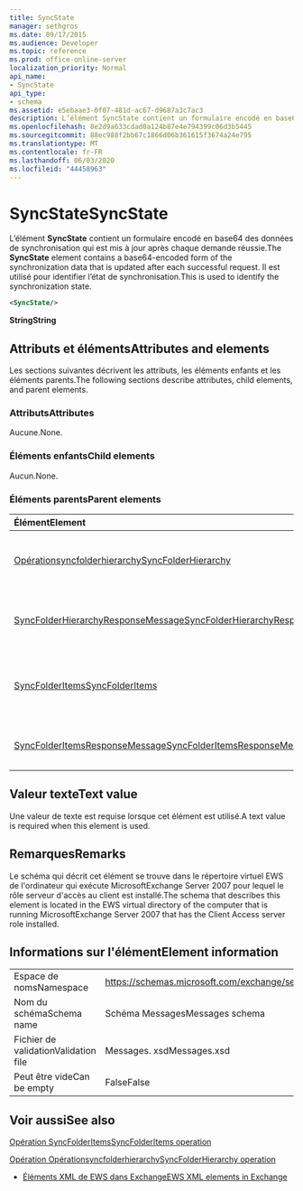 ```yaml
---
title: SyncState
manager: sethgros
ms.date: 09/17/2015
ms.audience: Developer
ms.topic: reference
ms.prod: office-online-server
localization_priority: Normal
api_name:
- SyncState
api_type:
- schema
ms.assetid: e5ebaae3-0f07-481d-ac67-d9687a3c7ac3
description: L’élément SyncState contient un formulaire encodé en base64 des données de synchronisation qui est mis à jour après chaque demande réussie. Il est utilisé pour identifier l’état de synchronisation.
ms.openlocfilehash: 8e2d9a633cdad0a124b87e4e794399c06d3b5445
ms.sourcegitcommit: 88ec988f2bb67c1866d06b361615f3674a24e795
ms.translationtype: MT
ms.contentlocale: fr-FR
ms.lasthandoff: 06/03/2020
ms.locfileid: "44458963"
---
```

# <a name="syncstate"></a><span data-ttu-id="436ef-104">SyncState</span><span class="sxs-lookup"><span data-stu-id="436ef-104">SyncState</span></span>

<span data-ttu-id="436ef-105">L’élément **SyncState** contient un formulaire encodé en base64 des données de synchronisation qui est mis à jour après chaque demande réussie.</span><span class="sxs-lookup"><span data-stu-id="436ef-105">The **SyncState** element contains a base64-encoded form of the synchronization data that is updated after each successful request.</span></span> <span data-ttu-id="436ef-106">Il est utilisé pour identifier l’état de synchronisation.</span><span class="sxs-lookup"><span data-stu-id="436ef-106">This is used to identify the synchronization state.</span></span> 
  
```xml
<SyncState/>
```

 <span data-ttu-id="436ef-107">**String**</span><span class="sxs-lookup"><span data-stu-id="436ef-107">**String**</span></span>
## <a name="attributes-and-elements"></a><span data-ttu-id="436ef-108">Attributs et éléments</span><span class="sxs-lookup"><span data-stu-id="436ef-108">Attributes and elements</span></span>

<span data-ttu-id="436ef-109">Les sections suivantes décrivent les attributs, les éléments enfants et les éléments parents.</span><span class="sxs-lookup"><span data-stu-id="436ef-109">The following sections describe attributes, child elements, and parent elements.</span></span>
  
### <a name="attributes"></a><span data-ttu-id="436ef-110">Attributs</span><span class="sxs-lookup"><span data-stu-id="436ef-110">Attributes</span></span>

<span data-ttu-id="436ef-111">Aucune.</span><span class="sxs-lookup"><span data-stu-id="436ef-111">None.</span></span>
  
### <a name="child-elements"></a><span data-ttu-id="436ef-112">Éléments enfants</span><span class="sxs-lookup"><span data-stu-id="436ef-112">Child elements</span></span>

<span data-ttu-id="436ef-113">Aucun.</span><span class="sxs-lookup"><span data-stu-id="436ef-113">None.</span></span>
  
### <a name="parent-elements"></a><span data-ttu-id="436ef-114">Éléments parents</span><span class="sxs-lookup"><span data-stu-id="436ef-114">Parent elements</span></span>

|<span data-ttu-id="436ef-115">**Élément**</span><span class="sxs-lookup"><span data-stu-id="436ef-115">**Element**</span></span>|<span data-ttu-id="436ef-116">**Description**</span><span class="sxs-lookup"><span data-stu-id="436ef-116">**Description**</span></span>|
|:-----|:-----|
|[<span data-ttu-id="436ef-117">Opérationsyncfolderhierarchy</span><span class="sxs-lookup"><span data-stu-id="436ef-117">SyncFolderHierarchy</span></span>](syncfolderhierarchy.md) <br/> |<span data-ttu-id="436ef-118">Définit une demande de synchronisation d’une hiérarchie de dossiers sur un client.</span><span class="sxs-lookup"><span data-stu-id="436ef-118">Defines a request to synchronize a folder hierarchy on a client.</span></span>  <br/> |
|[<span data-ttu-id="436ef-119">SyncFolderHierarchyResponseMessage</span><span class="sxs-lookup"><span data-stu-id="436ef-119">SyncFolderHierarchyResponseMessage</span></span>](syncfolderhierarchyresponsemessage.md) <br/> |<span data-ttu-id="436ef-120">Contient l’État et le résultat d’une demande Opérationsyncfolderhierarchy.</span><span class="sxs-lookup"><span data-stu-id="436ef-120">Contains the status and result of a SyncFolderHierarchy request.</span></span>  <br/> |
|[<span data-ttu-id="436ef-121">SyncFolderItems</span><span class="sxs-lookup"><span data-stu-id="436ef-121">SyncFolderItems</span></span>](syncfolderitems.md) <br/> |<span data-ttu-id="436ef-122">Définit une demande de synchronisation des éléments dans un dossier de la Banque d’Exchange.</span><span class="sxs-lookup"><span data-stu-id="436ef-122">Defines a request to synchronize items in an Exchange store folder.</span></span>  <br/> |
|[<span data-ttu-id="436ef-123">SyncFolderItemsResponseMessage</span><span class="sxs-lookup"><span data-stu-id="436ef-123">SyncFolderItemsResponseMessage</span></span>](syncfolderitemsresponsemessage.md) <br/> |<span data-ttu-id="436ef-124">Contient l’État et le résultat d’une demande SyncFolderItems.</span><span class="sxs-lookup"><span data-stu-id="436ef-124">Contains the status and result of a SyncFolderItems request.</span></span>  <br/> |
   
## <a name="text-value"></a><span data-ttu-id="436ef-125">Valeur texte</span><span class="sxs-lookup"><span data-stu-id="436ef-125">Text value</span></span>

<span data-ttu-id="436ef-126">Une valeur de texte est requise lorsque cet élément est utilisé.</span><span class="sxs-lookup"><span data-stu-id="436ef-126">A text value is required when this element is used.</span></span>
  
## <a name="remarks"></a><span data-ttu-id="436ef-127">Remarques</span><span class="sxs-lookup"><span data-stu-id="436ef-127">Remarks</span></span>

<span data-ttu-id="436ef-128">Le schéma qui décrit cet élément se trouve dans le répertoire virtuel EWS de l'ordinateur qui exécute MicrosoftExchange Server 2007 pour lequel le rôle serveur d'accès au client est installé.</span><span class="sxs-lookup"><span data-stu-id="436ef-128">The schema that describes this element is located in the EWS virtual directory of the computer that is running MicrosoftExchange Server 2007 that has the Client Access server role installed.</span></span>
  
## <a name="element-information"></a><span data-ttu-id="436ef-129">Informations sur l'élément</span><span class="sxs-lookup"><span data-stu-id="436ef-129">Element information</span></span>

|||
|:-----|:-----|
|<span data-ttu-id="436ef-130">Espace de noms</span><span class="sxs-lookup"><span data-stu-id="436ef-130">Namespace</span></span>  <br/> |https://schemas.microsoft.com/exchange/services/2006/messages  <br/> |
|<span data-ttu-id="436ef-131">Nom du schéma</span><span class="sxs-lookup"><span data-stu-id="436ef-131">Schema name</span></span>  <br/> |<span data-ttu-id="436ef-132">Schéma Messages</span><span class="sxs-lookup"><span data-stu-id="436ef-132">Messages schema</span></span>  <br/> |
|<span data-ttu-id="436ef-133">Fichier de validation</span><span class="sxs-lookup"><span data-stu-id="436ef-133">Validation file</span></span>  <br/> |<span data-ttu-id="436ef-134">Messages. xsd</span><span class="sxs-lookup"><span data-stu-id="436ef-134">Messages.xsd</span></span>  <br/> |
|<span data-ttu-id="436ef-135">Peut être vide</span><span class="sxs-lookup"><span data-stu-id="436ef-135">Can be empty</span></span>  <br/> |<span data-ttu-id="436ef-136">False</span><span class="sxs-lookup"><span data-stu-id="436ef-136">False</span></span>  <br/> |
   
## <a name="see-also"></a><span data-ttu-id="436ef-137">Voir aussi</span><span class="sxs-lookup"><span data-stu-id="436ef-137">See also</span></span>



[<span data-ttu-id="436ef-138">Opération SyncFolderItems</span><span class="sxs-lookup"><span data-stu-id="436ef-138">SyncFolderItems operation</span></span>](syncfolderitems-operation.md)
  
[<span data-ttu-id="436ef-139">Opération Opérationsyncfolderhierarchy</span><span class="sxs-lookup"><span data-stu-id="436ef-139">SyncFolderHierarchy operation</span></span>](syncfolderhierarchy-operation.md)


- [<span data-ttu-id="436ef-140">Éléments XML de EWS dans Exchange</span><span class="sxs-lookup"><span data-stu-id="436ef-140">EWS XML elements in Exchange</span></span>](ews-xml-elements-in-exchange.md)

